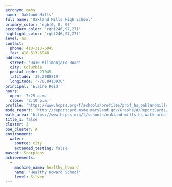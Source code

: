 ```yaml
---
acronym: omhs
name: 'Oakland Mills'
full_name: 'Oakland Mills High School'
primary_color: 'rgb(0, 0, 0)'
secondary_color: 'rgb(246,97,27)'
highlight_color: 'rgb(246,97,27)'
level: hs
contact:
  phone: 410-313-6945
  fax: 410-313-6948
address:
  street: '9410 Kilimanjaro Road'
  city: Columbia
  postal_code: 21045
  latitude: '39.2088819'
  longitude: '-76.8413936'
principal: 'Elaine Reid'
hours:
  open: '7:25 a.m.'
  close: '2:10 p.m.'
profile: 'https://www.hcpss.org/f/schools/profiles/prof_hs_oaklandmills.pdf'
msde_report: 'http://reportcard.msde.maryland.gov/Graphs/#/ReportCards/ReportCardSchool/1//1/13/0611/'
walk_area: 'https://www.hcpss.org/f/schools/oakland-mills-hs-walk-area.pdf'
title_1: false
cluster: 3
boe_cluster: A
environment:
  water:
    source: city
    extended_testing: false
mascot: Scorpions
achievements:
  -
    machine_name: healthy_howard
    name: 'Healthy Howard School'
    level: Silver
---
```

